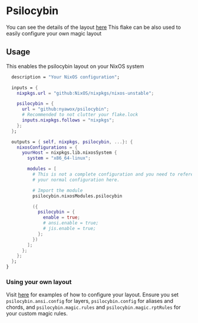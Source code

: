 # Psilocybin

You can see the details of the layout [here](layout/README.md)
This flake can be also used to easily configure your own magic layout

## Usage

This enables the psilocybin layout on your NixOS system
```nix
  description = "Your NixOS configuration";

  inputs = {
    nixpkgs.url = "github:NixOS/nixpkgs/nixos-unstable";

    psilocybin = {
      url = "github:nyawox/psilocybin";
      # Recommended to not clutter your flake.lock
      inputs.nixpkgs.follows = "nixpkgs";
    };
  };

  outputs = { self, nixpkgs, psilocybin, ...}: {
    nixosConfigurations = {
      yourHost = nixpkgs.lib.nixosSystem {
        system = "x86_64-linux";

        modules = [
          # This is not a complete configuration and you need to reference
          # your normal configuration here.

          # Import the module
          psilocybin.nixosModules.psilocybin

          ({
            psilocybin = {
              enable = true;
              # ansi.enable = true;
              # jis.enable = true;
            };
          })
        ];
      };
    };
  };
}
```

### Using your own layout
Visit [here](layout/) for examples of how to configure your layout.
Ensure you set `psilocybin.ansi.config` for layers, `psilocybin.config` for aliases and chords, and `psilocybin.magic.rules` and `psilocybin.magic.rptRules` for your custom magic rules.
